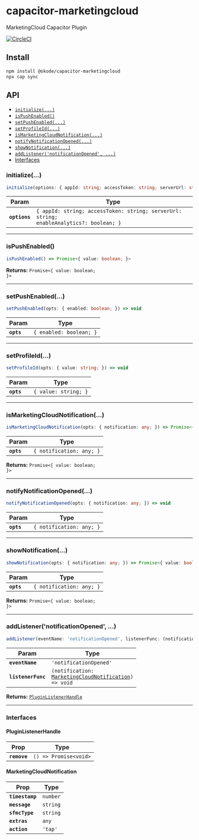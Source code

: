 # capacitor-marketingcloud

MarketingCloud Capacitor Plugin

[![CircleCI](https://circleci.com/gh/okode/capacitor-marketingcloud/tree/main.svg?style=svg)](https://circleci.com/gh/okode/capacitor-marketingcloud/tree/main)

## Install

```bash
npm install @okode/capacitor-marketingcloud
npx cap sync
```

## API

<docgen-index>

* [`initialize(...)`](#initialize)
* [`isPushEnabled()`](#ispushenabled)
* [`setPushEnabled(...)`](#setpushenabled)
* [`setProfileId(...)`](#setprofileid)
* [`isMarketingCloudNotification(...)`](#ismarketingcloudnotification)
* [`notifyNotificationOpened(...)`](#notifynotificationopened)
* [`showNotification(...)`](#shownotification)
* [`addListener('notificationOpened', ...)`](#addlistenernotificationopened)
* [Interfaces](#interfaces)

</docgen-index>

<docgen-api>
<!--Update the source file JSDoc comments and rerun docgen to update the docs below-->

### initialize(...)

```typescript
initialize(options: { appId: string; accessToken: string; serverUrl: string; enableAnalytics?: boolean; }) => Promise<void>
```

| Param         | Type                                                                                               |
| ------------- | -------------------------------------------------------------------------------------------------- |
| **`options`** | <code>{ appId: string; accessToken: string; serverUrl: string; enableAnalytics?: boolean; }</code> |

--------------------


### isPushEnabled()

```typescript
isPushEnabled() => Promise<{ value: boolean; }>
```

**Returns:** <code>Promise&lt;{ value: boolean; }&gt;</code>

--------------------


### setPushEnabled(...)

```typescript
setPushEnabled(opts: { enabled: boolean; }) => void
```

| Param      | Type                               |
| ---------- | ---------------------------------- |
| **`opts`** | <code>{ enabled: boolean; }</code> |

--------------------


### setProfileId(...)

```typescript
setProfileId(opts: { value: string; }) => void
```

| Param      | Type                            |
| ---------- | ------------------------------- |
| **`opts`** | <code>{ value: string; }</code> |

--------------------


### isMarketingCloudNotification(...)

```typescript
isMarketingCloudNotification(opts: { notification: any; }) => Promise<{ value: boolean; }>
```

| Param      | Type                                |
| ---------- | ----------------------------------- |
| **`opts`** | <code>{ notification: any; }</code> |

**Returns:** <code>Promise&lt;{ value: boolean; }&gt;</code>

--------------------


### notifyNotificationOpened(...)

```typescript
notifyNotificationOpened(opts: { notification: any; }) => void
```

| Param      | Type                                |
| ---------- | ----------------------------------- |
| **`opts`** | <code>{ notification: any; }</code> |

--------------------


### showNotification(...)

```typescript
showNotification(opts: { notification: any; }) => Promise<{ value: boolean; }>
```

| Param      | Type                                |
| ---------- | ----------------------------------- |
| **`opts`** | <code>{ notification: any; }</code> |

**Returns:** <code>Promise&lt;{ value: boolean; }&gt;</code>

--------------------


### addListener('notificationOpened', ...)

```typescript
addListener(eventName: 'notificationOpened', listenerFunc: (notification: MarketingCloudNotification) => void) => PluginListenerHandle
```

| Param              | Type                                                                                                         |
| ------------------ | ------------------------------------------------------------------------------------------------------------ |
| **`eventName`**    | <code>'notificationOpened'</code>                                                                            |
| **`listenerFunc`** | <code>(notification: <a href="#marketingcloudnotification">MarketingCloudNotification</a>) =&gt; void</code> |

**Returns:** <code><a href="#pluginlistenerhandle">PluginListenerHandle</a></code>

--------------------


### Interfaces


#### PluginListenerHandle

| Prop         | Type                                      |
| ------------ | ----------------------------------------- |
| **`remove`** | <code>() =&gt; Promise&lt;void&gt;</code> |


#### MarketingCloudNotification

| Prop            | Type                |
| --------------- | ------------------- |
| **`timestamp`** | <code>number</code> |
| **`message`**   | <code>string</code> |
| **`sfmcType`**  | <code>string</code> |
| **`extras`**    | <code>any</code>    |
| **`action`**    | <code>'tap'</code>  |

</docgen-api>
